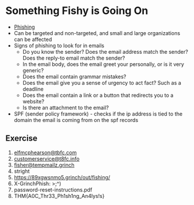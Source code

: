 # Something Fishy is Going On


- [Phishing](https://attack.mitre.org/techniques/T1566/)
- Can be targeted and non-targeted, and small and large organizations can be affected
- Signs of phishing to look for in emails
    - Do you know the sender? Does the email address match the sender? Does the reply-to email match the sender?
    - In the email body, does the email greet your personally, or is it very generic?
    - Does the email contain grammar mistakes?
    - Does the email give you a sense of urgency to act fact? Such as a deadline
    - Does the email contain a link or a button that redirects you to a website?
    - Is there an attachment to the email?
- SPF (sender policy framework) - checks if the ip address is tied to the domain the email is coming from on the spf records

## Exercise
1. elfmcphearson@tbfc.com
2. customerservice@t8fc.info
3. fisher@tempmailz.grinch
4. stright
5. https://89xgwsnmo5.grinch/out/fishing/
6. X-GrinchPhish: >;^)
7. password-reset-instructions.pdf
8. THM{A0C_Thr33_Ph1sh1ng_An4lys!s}
